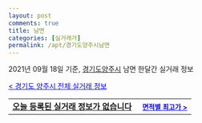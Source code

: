 ```yaml
---
layout: post
comments: true
title: 남면
categories: [실거래가]
permalink: /apt/경기도양주시남면
---
```


2021년 09월 18일 기준, <a href="/apt/경기도양주시">경기도양주시</a> 남면 한달간 실거래 정보

<a style="color: blue;" href="/apt/경기도양주시">< 경기도 양주시 전체 실거래 정보</a>
<!---- start ---->
<table>
  <tr>
    <td colspan="4" style="font-weight: bold;"><a href="/apt/경기도양주시남면{name_without_space}">오늘 등록된 실거래 정보가 없습니다</a> &nbsp;&nbsp;&nbsp; <a style="color: blue; font-size: smaller;" href="/apt/경기도양주시남면{name_without_space}">면적별 최고가 ></a></td>
  </tr>
    
</table>
<!---- end ---->
    
